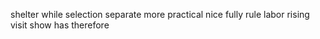 shelter while selection separate more practical nice fully rule labor rising visit show has therefore